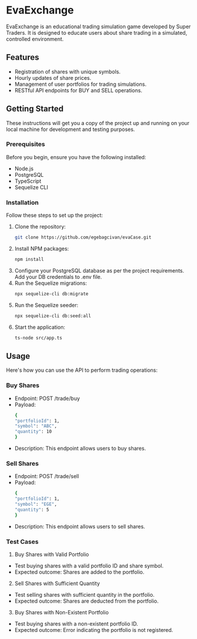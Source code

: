 # EvaExchange

EvaExchange is an educational trading simulation game developed by Super Traders. It is designed to educate users about share trading in a simulated, controlled environment.

## Features

- Registration of shares with unique symbols.
- Hourly updates of share prices.
- Management of user portfolios for trading simulations.
- RESTful API endpoints for BUY and SELL operations.

## Getting Started

These instructions will get you a copy of the project up and running on your local machine for development and testing purposes.

### Prerequisites

Before you begin, ensure you have the following installed:
- Node.js
- PostgreSQL
- TypeScript
- Sequelize CLI

### Installation

Follow these steps to set up the project:

1. Clone the repository:
   ```bash
   git clone https://github.com/egebagcivan/evaCase.git
2. Install NPM packages:
   ```bash
   npm install
3. Configure your PostgreSQL database as per the project requirements. Add your DB credentials to .env file.
4. Run the Sequelize migrations:
   ```bash
   npx sequelize-cli db:migrate
5. Run the Sequelize seeder:
   ```bash
   npx sequelize-cli db:seed:all
6. Start the application:
   ```bash
   ts-node src/app.ts

## Usage

Here's how you can use the API to perform trading operations:

### Buy Shares

- Endpoint: POST /trade/buy
- Payload:
  ```bash
  {
  "portfolioId": 1,
  "symbol": "ABC",
  "quantity": 10
  }
- Description: This endpoint allows users to buy shares.

### Sell Shares

- Endpoint: POST /trade/sell
- Payload:
  ```bash
  {
  "portfolioId": 1,
  "symbol": "EGE",
  "quantity": 5
  }
- Description: This endpoint allows users to sell shares.

### Test Cases

1. Buy Shares with Valid Portfolio
  - Test buying shares with a valid portfolio ID and share symbol.
  - Expected outcome: Shares are added to the portfolio.
2. Sell Shares with Sufficient Quantity
  - Test selling shares with sufficient quantity in the portfolio.
  - Expected outcome: Shares are deducted from the portfolio.
3. Buy Shares with Non-Existent Portfolio
  - Test buying shares with a non-existent portfolio ID.
  - Expected outcome: Error indicating the portfolio is not registered.
